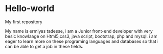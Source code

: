# Hello-world
My first repository

My name is ermiyas tadesse, i am a Junior front-end developer with very besic knowlaage on Html5,css3, java script, bootstrap, php and mysql. i am eager to learn more on these programing languages and databases so that i can be able to get a job in these fields.
